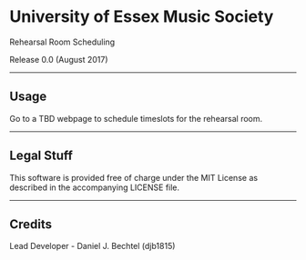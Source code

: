 # University of Essex Music Society
  Rehearsal Room Scheduling

  Release 0.0 (August 2017)
  
----------------------------------------------
Usage
----------------------------------------------

Go to a TBD webpage to schedule timeslots for the rehearsal room. 

----------------------------------------------
Legal Stuff
----------------------------------------------

This software is provided free of charge under the MIT License as described in the accompanying LICENSE file. 

----------------------------------------------
Credits
----------------------------------------------
Lead Developer - Daniel J. Bechtel (djb1815)
